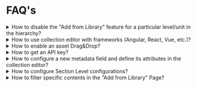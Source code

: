 # FAQ's

<details>

<summary>How to disable the "Add from Library" feature for a particular level/unit in the hierarchy? </summary>

There is a configuration to disable/enable the "Add from Library" feature at any level/unit in the hierarchy.\
Let's say you want to disable this feature for level1 and enable it for level2 then pass an empty  object value to level1 as below:\
`hierarchy.level1.children`

```
{
      "objectCategoryDefinition": {
        "objectMetadata": {
          "config": {
            "sourcingSettings": {
              "collection": {
                "maxDepth": 2,
                "objectType": "Collection",
                "primaryCategory": "Digital Textbook",
                "isRoot": true,
                "iconClass": "fa fa-book",
                "children": {},
                "hierarchy": {
                  "level1": {
                    "name": "Textbook Unit",
                    "type": "Unit",
                    "mimeType": "application/vnd.ekstep.content-collection",
                    "contentType": "TextBookUnit",
                    "primaryCategory": "Textbook Unit",
                    "iconClass": "fa fa-folder-o",
                    "children": {}
                  },
                  "level2": {
                    "name": "Section",
                    "type": "Unit",
                    "mimeType": "application/vnd.ekstep.content-collection",
                    "contentType": "TextBookUnit",
                    "primaryCategory": "Textbook Unit",
                    "iconClass": "fa fa-folder-o",
                    "children": {
                      Content: [
                        'Explanation Content',
                        'Learning Resource',
                        'eTextbook',
                        'Teacher Resource',
                        'Course Assessment'
                      ]
                    }
                  }
                }
              }
            }
          },
          "schema": {
            ....
          }
        },
        "forms": {
          ....
        }
      }
    }
}
```

</details>

<details>

<summary>How to use collection editor with frameworks (Angular, React, Vue, etc.)?</summary>

Currently, we are only supporting angular framework, not others frameworks likes react, Vue.\
For angular, Please refer to the [README](https://github.com/Sunbird-Ed/sunbird-collection-editor/tree/release-4.8.0#readme).md of the [git repository](faqs.md#git-repo)

</details>

<details>

<summary>How to enable an asset Drag&#x26;Drop?</summary>

The `Drag&Drop` features are enabled by default in the collection editor builds.

</details>

<details>

<summary>How to get an API key?</summary>

To be updated.....

</details>

<details>

<summary>How to configure a new metadata field and define its attributes in the collection editor?</summary>

The config for new fields has to be added in the object category definition. This can be done at the system level or at the individual channel level.

Suppose you want to add a name field in the metadata field, it can be added as:

```
"objectCategoryDefinition": {
    "identifier": "obj-cat:digital-textbook_collection_all",
    "objectMetadata": {
        "config": {
            ...
            ...
        },
        ...
        ...
    },
    ...
    "name": "Digital Textbook",
    "forms": {
        "create": {
            ...
            ...
            "properties": [
                {
                    "code": "name",
                    "dataType": "text",
                    "description": "Name of the collection",
                    "editable": true,
                    "inputType": "text",
                    "label": "Name",
                    "name": "Name",
                    "placeholder": "Enter name of the collection",
                    "renderingHints": {
                        "class": "sb-g-col-lg-1 required"
                    },
                    "required": true,
                    "visible": true,
                    "validations": [
                        {
                            "type": "maxLength",
                            "value": "120",
                            "message": "Input is Exceeded"
                        },
                        {
                            "type": "required",
                            "message": "Name is required"
                        }
                    ]
                }
            ]
        }
    }
}
```

</details>

<details>

<summary>How to configure Section Level configurations?</summary>

Attributes/collection behavior can be modified based on the unit level as well. It can be updated in the object category definition of the collection under the unit metadata form. Under unit metadata, the attributes or the behavior can be defined. Each field has a code and it can be updated with the collection configuration.\
Here's the sample configuration for the Digital textbook:

```
{
   "objectCategoryDefinition":{
      "identifier":"obj-cat:digital-textbook_collection_all",
      "objectMetadata":{
         "config":{
            ...
         },
         "schema":{
            ...
         }
      },
      "name":"Digital Textbook",
      "forms":{
         "unitMetadata":{
            "templateName":"",
            "required":[
               
            ],
            "properties":[
               {
                  "name":"First Section",
                  "fields":[
                     {
                        "code":"name",
                        "dataType":"text",
                        "description":"Name of the content",
                        "editable":true,
                        "inputType":"text",
                        "label":"Title",
                        "name":"Title",
                        "placeholder":"Title",
                        "renderingHints":{
                           "class":"sb-g-col-lg-1 required"
                        },
                        "required":true,
                        "visible":true,
                        "validations":[
                           {
                              "type":"maxLength",
                              "value":"120",
                              "message":"Input is Exceeded"
                           },
                           {
                              "type":"required",
                              "message":"Title is required"
                           }
                        ]
                     },
                     {
                        "code":"description",
                        "dataType":"text",
                        "description":"Description of the content",
                        "editable":true,
                        "inputType":"textarea",
                        "label":"Description",
                        "name":"Description",
                        "placeholder":"Description",
                        "renderingHints":{
                           "class":"sb-g-col-lg-1"
                        },
                        "required":false,
                        "visible":true,
                        "validations":[
                           {
                              "type":"maxLength",
                              "value":"256",
                              "message":"Input is Exceeded"
                           }
                        ]
                     },
                     {
                        "code":"keywords",
                        "visible":true,
                        "editable":true,
                        "dataType":"list",
                        "name":"Keywords",
                        "renderingHints":{
                           "class":"sb-g-col-lg-1"
                        },
                        "description":"Keywords for the content",
                        "inputType":"keywords",
                        "label":"Keywords",
                        "placeholder":"Input the keyword and PRESS enter",
                        "required":false,
                        "validations":[
                           
                        ]
                     },
                     {
                        "code":"topic",
                        "visible":true,
                        "depends":[
                           
                        ],
                        "editable":true,
                        "dataType":"list",
                        "renderingHints":{
                           
                        },
                        "name":"Topic",
                        "description":"Choose a Topics",
                        "index":11,
                        "inputType":"topicselector",
                        "label":"Topics",
                        "placeholder":"Choose Topics",
                        "required":false,
                        "validations":[
                           
                        ]
                     }
                  ]
               }
            ]
         }
      }
   }
}
```

</details>

<details>

<summary>How to filter specific contents in the "Add from Library" Page?</summary>

To be updated.....

</details>
